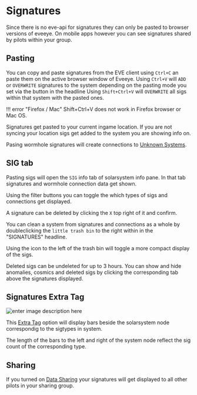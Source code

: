 # Signatures
Since there is no eve-api for signatures they can only be pasted to browser versions of eveeye. On mobile apps however you can see signatures shared by pilots within your group.

## Pasting
You can copy and paste signatures from the EVE client using `Ctrl+C` an paste them on the active browser window of Eveeye.
Using `Ctrl+V` will `ADD` or `OVERWRITE` signatures to the system depending on the pasting mode you set via the button in the headline
Using `Shift+Ctrl+V` will `OVERWRITE` all sigs within that system with the pasted ones.

!!! error "Firefox / Mac"
    Shift+Ctrl+V does not work in Firefox browser or Mac OS.
    
Signatures get pasted to your current ingame location.
If you are not syncing your location sigs get added to the system you are showing info on. 

Pasing wormhole signatures will create connections to [Unknown Systems](https://eveeye.readthedocs.io/en/latest/map/chain-mapping/).

## SIG tab
Pasting sigs will open the `SIG` info tab of solarsystem info pane. In that tab signatures and wormhole connection data get shown. 

Using the filter buttons you can toggle the which types of sigs and connections get displayed.
               
A signature can be deleted by clicking the `X` top right of it and confirm.

You can clean a system from signatures and connections as a whole by doubleclicking the `little trash bin` to the right within in the "SIGNATURES" headline.

Using the icon to the left of the trash bin will toggle a more compact display of the sigs.

Deleted sigs can be undeleted for up to 3 hours.
You can show and hide anomalies, cosmics and deleted sigs by clicking the corresponding tab above the signatures displayed.                

## Signatures Extra Tag
![enter image description here](https://raw.githubusercontent.com/Risingson/eedocs/master/docs/images/shapes/shapes_09.png)               
               
This [Extra Tag](https://eveeye.readthedocs.io/en/latest/data/tag/#extra-tags) option will display bars beside the solarsystem node correspondig to the sigtypes in system.

The length of the bars to the left and right of the system node reflect the sig count of the corresponding type.

## Sharing
If you turned on [Data Sharing](https://eedocs.readthedocs.io/en/latest/sharing/cloud/) your signatures will get displayed to all other pilots in your sharing group.


<!--stackedit_data:
eyJoaXN0b3J5IjpbMTUwNjQ3NTEzNywxODM4MTIzMTY5LDEyNT
E3MDM5MTUsLTEyMDYzOTM3MDIsMTEyMjA1OTk1MCwyMDE4MDE1
Njc5LC0xMzE3MTUyNjY1LDc4MzI1MzQ0NiwzMzE2NzM5NDIsLT
Q4MjQ2MDU2NiwtNDUwNTU2MTQsMzg4MTgxNDcyLC0xNDU5MTQ0
NjIwXX0=
-->